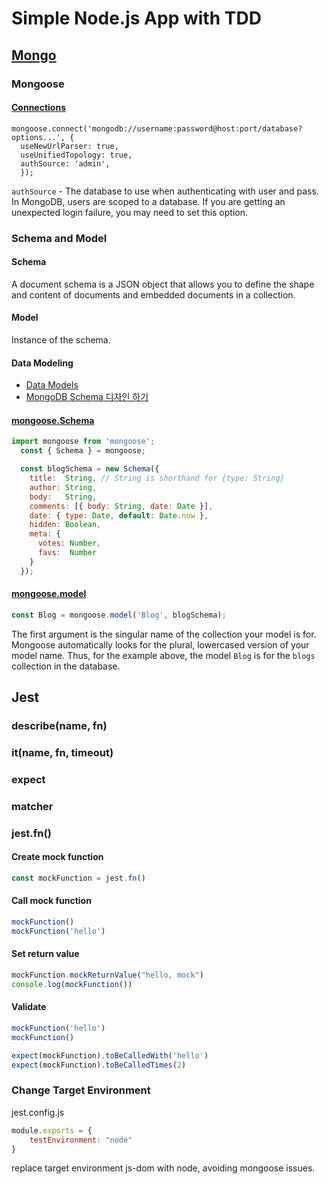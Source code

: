 # Simple Node.js App with TDD
## [Mongo](https://hub.docker.com/_/mongo)
### Mongoose
#### [Connections](https://mongoosejs.com/docs/connections.html)
```shell
mongoose.connect('mongodb://username:password@host:port/database?options...', {
  useNewUrlParser: true,
  useUnifiedTopology: true,
  authSource: 'admin',
  });
```
`authSource` - The database to use when authenticating with user and pass. In MongoDB, users are scoped to a database. If you are getting an unexpected login failure, you may need to set this option.

### Schema and Model
#### Schema 
A document schema is a JSON object that allows you to define the shape and content of documents and embedded documents in a collection.
#### Model
Instance of the schema.
#### Data Modeling
- [Data Models](https://docs.mongodb.com/manual/data-modeling/)
- [MongoDB Schema 디자인 하기](https://blog.outsider.ne.kr/655)

#### [mongoose.Schema](https://mongoosejs.com/docs/guide.html)
```javascript
import mongoose from 'mongoose';
  const { Schema } = mongoose;

  const blogSchema = new Schema({
    title:  String, // String is shorthand for {type: String}
    author: String,
    body:   String,
    comments: [{ body: String, date: Date }],
    date: { type: Date, default: Date.now },
    hidden: Boolean,
    meta: {
      votes: Number,
      favs:  Number
    }
  });
```
#### [mongoose.model](https://mongoosejs.com/docs/models.html)
```javascript
const Blog = mongoose.model('Blog', blogSchema);
```
The first argument is the singular name of the collection your model is for. Mongoose automatically looks for the plural, lowercased version of your model name. Thus, for the example above, the model `Blog` is for the `blogs` collection in the database.

## Jest
### describe(name, fn)
### it(name, fn, timeout)
### expect
### matcher
### jest.fn()
#### Create mock function
```javascript
const mockFunction = jest.fn()
```
#### Call mock function
```javascript
mockFunction()
mockFunction('hello')
```
#### Set return value
```javascript
mockFunction.mockReturnValue("hello, mock")
console.log(mockFunction())
```
#### Validate
```javascript
mockFunction('hello')
mockFunction()

expect(mockFunction).toBeCalledWith('hello')
expect(mockFunction).toBeCalledTimes(2)
```
### Change Target Environment
jest.config.js
```js
module.exports = {
    testEnvironment: "node"
}
```
replace target environment js-dom with node, avoiding mongoose issues.
